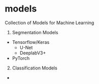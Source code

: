 # models
Collection of Models for Machine Learning

1. Segmentation Models
- Tensorflow/Keras
  - U-Net 
  - DeeplabV3+
- PyTorch
2. Classification Models
-
